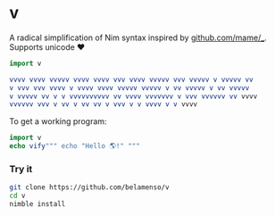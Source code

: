 # v
A radical simplification of Nim syntax inspired by [github.com/mame/_](https://github.com/mame/_). Supports unicode ❤️

```nim
import v

vvvv vvvv vvvvv vvvv vvvv vvv vvvv vvvvv vvv vvvvv v vvvvv vv 
v vvv vvv vvvv v vvvv vvvv vvvvv vvvvv v vv vvvvv v vv vvvvv 
v vvvvv vv v v vvvvvvvvvv vv vvvv vvvvvvv v vvv vvvvvv vv vvvv
vvvvvv vvv v vv v vv vv v vvv v v vvvv v v vvvv
```

To get a working program:
```nim
import v
echo vify""" echo "Hello 🌎!" """
```

### Try it
```bash
git clone https://github.com/belamenso/v
cd v
nimble install
```

